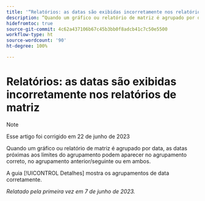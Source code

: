 ```yaml
---
title: '“Relatórios: as datas são exibidas incorretamente nos relatórios de matriz”'
description: “Quando um gráfico ou relatório de matriz é agrupado por data, as datas próximas aos limites do agrupamento podem aparecer no agrupamento correto, no agrupamento anterior/seguinte ou em ambos.”
hidefromtoc: true
source-git-commit: 4c62a437106b67c45b3bb0f8adcb41c7c50e5500
workflow-type: ht
source-wordcount: '90'
ht-degree: 100%

---
```



# Relatórios: as datas são exibidas incorretamente nos relatórios de matriz

>[!NOTE]
>
> Esse artigo foi corrigido em 22 de junho de 2023

Quando um gráfico ou relatório de matriz é agrupado por data, as datas próximas aos limites do agrupamento podem aparecer no agrupamento correto, no agrupamento anterior/seguinte ou em ambos.

A guia [!UICONTROL Detalhes] mostra os agrupamentos de data corretamente.

_Relatado pela primeira vez em 7 de junho de 2023._

